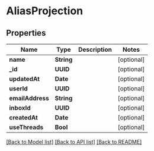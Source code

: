 # AliasProjection

## Properties
Name | Type | Description | Notes
------------ | ------------- | ------------- | -------------
**name** | **String** |  | [optional] 
**_id** | **UUID** |  | [optional] 
**updatedAt** | **Date** |  | [optional] 
**userId** | **UUID** |  | [optional] 
**emailAddress** | **String** |  | [optional] 
**inboxId** | **UUID** |  | [optional] 
**createdAt** | **Date** |  | [optional] 
**useThreads** | **Bool** |  | [optional] 

[[Back to Model list]](../README#documentation-for-models) [[Back to API list]](../README#documentation-for-api-endpoints) [[Back to README]](../README)


